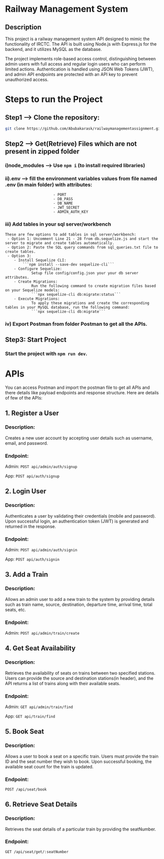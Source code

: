 # Railway Management System

## Description

This project is a railway management system API designed to mimic the functionality of IRCTC. The API is built using Node.js with Express.js for the backend, and it utilizes MySQL as the database.

The project implements role-based access control, distinguishing between admin users with full access and regular login users who can perform limited actions. Authentication is handled using JSON Web Tokens (JWT), and admin API endpoints are protected with an API key to prevent unauthorized access.

# Steps to run the Project

## Step1 --> Clone the repository:

```bash
git clone https://github.com/Abubakarask/railwaymanagementassignment.git
```

## Step2 --> Get(Retrieve) Files which are not present in zipped folder

### i)node_modules --> Use `npm i` (to install required libraries)

### ii).env --> fill the environment variables values from file named .env (in main folder) with attributes:

                          - PORT
                          - DB_PASS
                          - DB_NAME
                          - JWT_SECRET
                          - ADMIN_AUTH_KEY

### iii) Add tables in your sql server/workbench

    These are few options to add tables in sql server/workbench:
     - Option 1: Uncomment Line 21 - 28 from db.sequelize.js and start the server to migrate and create tables automatically.
     - Option 2: Paste the SQL query commands from sql_queries.txt file to create tables.
     - Option 3:
        - Install Sequelize CLI:
            ```npm install --save-dev sequelize-cli```
        - Configure Sequelize:
                Setup file config/config.json your your db server attributes.
        - Create Migrations:
                Run the following command to create migration files based on your Sequelize models:
                ```npx sequelize-cli db:migrate:status```
        - Execute Migrations:
                To apply these migrations and create the corresponding tables in your MySQL database, run the following command:
                ```npx sequelize-cli db:migrate```

### iv) Export Postman from folder Postman to get all the APIs.

## Step3: Start Project

### Start the project with `npm run dev`.

# APIs
You can access Postman and import the postman file to get all APIs and there details like payload endpoints and response structure.
Here are details of few of the APIs:

## 1. Register a User

### Description:

Creates a new user account by accepting user details such as username, email, and password.

### Endpoint:

Admin:
`POST api/admin/auth/signup`

App:
`POST api/auth/signup`

## 2. Login User

### Description:

Authenticates a user by validating their credentials (mobile and password). Upon successful login, an authentication token (JWT) is generated and returned in the response.

### Endpoint:

Admin:
`POST api/admin/auth/signin`

App:
`POST api/auth/signin`

## 3. Add a Train

### Description:

Allows an admin user to add a new train to the system by providing details such as train name, source, destination, departure time, arrival time, total seats, etc.

### Endpoint:

Admin:
`POST api/admin/train/create`

## 4. Get Seat Availability

### Description:

Retrieves the availability of seats on trains between two specified stations. Users can provide the source and destination stations(in header), and the API returns a list of trains along with their available seats.

### Endpoint:

Admin:
`GET api/admin/train/find`

App:
`GET api/train/find`

## 5. Book Seat

### Description:

Allows a user to book a seat on a specific train. Users must provide the train ID and the seat number they wish to book. Upon successful booking, the available seat count for the train is updated.

### Endpoint:

`POST /api/seat/book`

## 6. Retrieve Seat Details

### Description:

Retrieves the seat details of a particular train by providing the seatNumber.

### Endpoint:

`GET /api/seat/get/:seatNumber`

